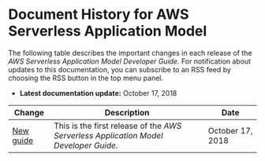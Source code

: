 # Document History for AWS Serverless Application Model<a name="doc-history"></a>

The following table describes the important changes in each release of the *AWS Serverless Application Model Developer Guide*\. For notification about updates to this documentation, you can subscribe to an RSS feed by choosing the RSS button in the top menu panel\.
+ **Latest documentation update:** October 17, 2018

| Change | Description | Date | 
| --- |--- |--- |
| [New guide](#doc-history) | This is the first release of the *AWS Serverless Application Model Developer Guide*\. | October 17, 2018 | 
